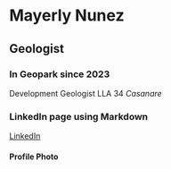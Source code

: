 # Mayerly Nunez
## Geologist
### In Geopark since 2023
Development Geologist LLA 34 *Casanare*

### LinkedIn page using Markdown
[LinkedIn](https://www.linkedin.com/in/mayerly-nu%C3%B1ez-05a1b714/)

#### Profile Photo
